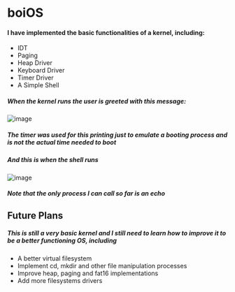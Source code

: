 # boiOS
#### I have implemented the basic functionalities of a kernel, including:
* IDT
* Paging
* Heap Driver
* Keyboard Driver
* Timer Driver
* A Simple Shell
##### When the kernel runs the user is greeted with this message:
![image](https://github.com/AhmadSameh/boiOS/assets/65093152/ee4aebad-eac6-4434-bd03-613cefd7f42f)
##### The timer was used for this printing just to emulate a booting process and is not the actual time needed to boot  

##### And this is when the shell runs
![image](https://github.com/AhmadSameh/boiOS/assets/65093152/c0189412-9bfc-4932-a911-96a8bc9d4f89)
##### Note that the only process I can call so far is an echo

## Future Plans
##### This is still a very basic kernel and I still need to learn how to improve it to be a better functioning OS, including
* A better virtual filesystem
* Implement cd, mkdir and other file manipulation processes
* Improve heap, paging and fat16 implementations
* Add more filesystems drivers
